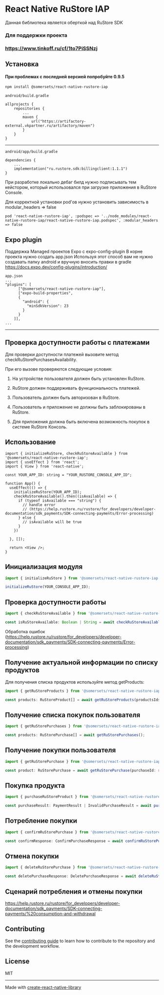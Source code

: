 # React Native RuStore IAP
Данная библиотека является оберткой над RuStore SDK

### Для поддержки проекта
### https://www.tinkoff.ru/cf/1to7PiSSNzj

## Установка
#### При проблемах с последней версией попробуйте 0.9.5
```sh
npm install @somersets/react-native-rustore-iap
```

```
android/build.gradle

allprojects {
    repositories {
        ...
        maven {
            url("https://artifactory-external.vkpartner.ru/artifactory/maven")
        }
    }
}
```
---
```
android/app/build.gradle

dependencies {
    ...
    implementation("ru.rustore.sdk:billingclient:1.1.1")
}
```
При разработке локально дебаг билд нужно подписывать тем кейстором, который использовался при загрузке приложения в RuStore Console.

Для корректной установки pod'ов нужно установить зависимость в modular_headers => false
```
pod 'react-native-rustore-iap', :podspec => '../node_modules/react-native-rustore-iap/react-native-rustore-iap.podspec', :modular_headers => false
```

## Expo plugin
Поддержка Managed проектов Expo c expo-config-plugin
В корне проекта нужно создать app.json
Используя этот способ вам не нужно создавать папку android и вручную вносить правки в gradle
https://docs.expo.dev/config-plugins/introduction/
```
app.json
...
"plugins": [
      ["@somersets/react-native-rustore-iap"],
      ["expo-build-properties",
      {
        "android": {
          "minSdkVersion": 23
        }
      }
    ]],
...
```

---

## Проверка доступности работы с платежами
Для проверки доступности платежей вызовите метод checkRuStorePurchasesAvailability.

При его вызове проверяются следующие условия:

1. На устройстве пользователя должен быть установлен RuStore.

2. RuStore должен поддерживать функциональность платежей.

3. Пользователь должен быть авторизован в RuStore.

4. Пользователь и приложение не должны быть заблокированы в RuStore.

5. Для приложения должна быть включена возможность покупок в системе RuStore Консоль.

## Использование

```tsx
import { initializeRuStore, checkRuStoreAvailable } from '@somersets/react-native-rustore-iap';
import { useEffect } from 'react';
import { View } from 'react-native';

const YOUR_APP_ID: string = "YOUR_RUSTORE_CONSOLE_APP_ID";

function App() {
  useEffect(() => {
    initializeRuStore(YOUR_APP_ID);
    checkRuStoreAvailable().then((isAvailable) => {
      if (typeof isAvailable === "string") {
        // handle error
        // (https://help.rustore.ru/rustore/for_developers/developer-documentation/sdk_payments/SDK-connecting-payments/Error-processing)
      } else {
        // isAvailable will be true
      }
    })

  }, []);

  return <View />;
}

```

## Инициализация модуля
```ts
import { initializeRuStore } from '@somersets/react-native-rustore-iap';

initializeRuStore(YOUR_CONSOLE_APP_ID);
```

## Проверка доступности работы
```ts
import { checkRuStoreAvailable } from '@somersets/react-native-rustore-iap';

const isRuStoreAvailable: Boolean | String = await checkRuStoreAvailable();
```
Обработка ошибок (https://help.rustore.ru/rustore/for_developers/developer-documentation/sdk_payments/SDK-connecting-payments/Error-processing)

## Получение актуальной информации по списку продуктов

Для получения списка продуктов используйте метод getProducts:

```ts
import { getRuStoreProducts } from '@somersets/react-native-rustore-iap';

const products: RuStoreProduct[] = await getRuStoreProducts(productsIds: String[]);
```


## Получение списка покупок пользователя

```ts
import { getRuStorePurchases } from '@somersets/react-native-rustore-iap';

const products: RuStorePurchase[] = await getRuStorePurchases();
```

## Получение покупки пользователя
```ts
import { getRuStorePurchase } from '@somersets/react-native-rustore-iap';

const product: RuStorePurchase = await getRuStorePurchase(purchaseId: string);
```

## Покупка продукта

```ts
import { purchaseRuStoreProduct } from '@somersets/react-native-rustore-iap';

const purchaseResult: PaymentResult | InvalidPurchaseResult = await purchaseRuStoreProduct(product: RuStoreProduct, developerPayload?: string);
```

## Потребление покупки

```ts
import { confirmRuStorePurchase } from '@somersets/react-native-rustore-iap';

const confirmResponse: ConfirmPurchaseResponse = await confirmRuStorePurchase(purchaseId: string, developerPayload?: string);
```

## Отмена покупки

```ts
import { deleteRuStorePurchase } from '@somersets/react-native-rustore-iap';

const deletePurchaseResponse: DeletePurchaseResponse = await deleteRuStorePurchase(purchaseId: string);
```

## Сценарий потребления и отмены покупки

https://help.rustore.ru/rustore/for_developers/developer-documentation/sdk_payments/SDK-connecting-payments/%20consumption-and-withdrawal

## Contributing

See the [contributing guide](CONTRIBUTING.md) to learn how to contribute to the repository and the development workflow.

## License

MIT

---

Made with [create-react-native-library](https://github.com/callstack/react-native-builder-bob)
